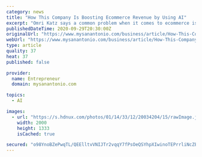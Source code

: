 ```yaml
---
category: news
title: "How This Company Is Boosting Ecommerce Revenue by Using AI"
excerpt: "Omri Katz says a common problem when it comes to ecommerce is converting a user into a customer. When someone visits an online store, “98% of online users will leave the online store without completing a purchase,"
publishedDateTime: 2020-09-29T20:30:00Z
originalUrl: "https://www.mysanantonio.com/business/article/How-This-Company-Is-Boosting-Ecommerce-Revenue-by-15606348.php"
webUrl: "https://www.mysanantonio.com/business/article/How-This-Company-Is-Boosting-Ecommerce-Revenue-by-15606348.php"
type: article
quality: 37
heat: 37
published: false

provider:
  name: Entrepreneur
  domain: mysanantonio.com

topics:
  - AI

images:
  - url: "https://s.hdnux.com/photos/01/14/33/12/20034204/15/rawImage.jpg"
    width: 2000
    height: 1333
    isCached: true

secured: "o98YnoBZePwqTL/QEElltvVNIJTr2vqqY7fPsOeQSYhpXIwinoTEPrrliNcZEOkxOpy5ubZ2BWnIU2vJNIUkhqrKds8eEWiw0TMX/REmEE93tEv3HGg0Ve1QlOjjEi2s4fXuAE7EX8MNeSrZj8+HPrGyvWItYXpNlfYJHQ7+U+0n1IQZNLd3sVN8QidpSyxGFlLEWy6SMI94fZUxh3vtc9oV3eRaujlvARRsMpaarx1SQ+TjmtkzfhNcL29aPdHe6BxHlbA76PwEKGW09FRceipme921Mf7TPjVz/pH2RGvJuE/rN48ALlUWPQNwJS4vpaHGul2fhGar/oL2O6xWEdmS27cZykwROx3hAvz5BNo=;brwPL4HoGulY8qymkPZcfg=="
---
```


